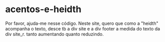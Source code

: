 # acentos-e-heidth
Por favor, ajuda-me nesse código.
Neste site, quero que como a "heidth" acompanha o texto, desce tb a  div site e a div footer a medida do texto da div site_r. tanto aumentando quanto reduzindo.
